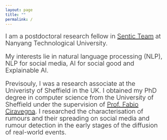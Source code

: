```yaml
---
layout: page
title: ""
permalink: /
---
```

 
<p style="font-size:20px;text-align:left;line-height:1.1;font-weight:300">I am a postdoctoral research fellow in <a href="https://sentic.net/" target="_blank">Sentic Team</a> at Nanyang Technological University. </p>
 
<p style="font-size:20px;text-align:left;line-height:1.1;font-weight:300">My interests lie in natural language processing (NLP), NLP for social media, AI for social good and Explainable AI. </p>

<p style="font-size:20px;text-align:left;line-height:1.1;font-weight:300">Previsouly, I was a research associate at the Univeristy of Sheffield in the UK. I obtained my PhD degree in computer science from the University of Sheffield under the supervision of <a href="https://staffwww.dcs.shef.ac.uk/people/F.Ciravegna/Fabio_Ciravegna/About.html" target="_blank">Prof. Fabio Ciravegna</a>. I researched the characterisation of rumours and their spreading on social media and rumour detection in the early stages of the diffusion of real-world events.</p>

  
